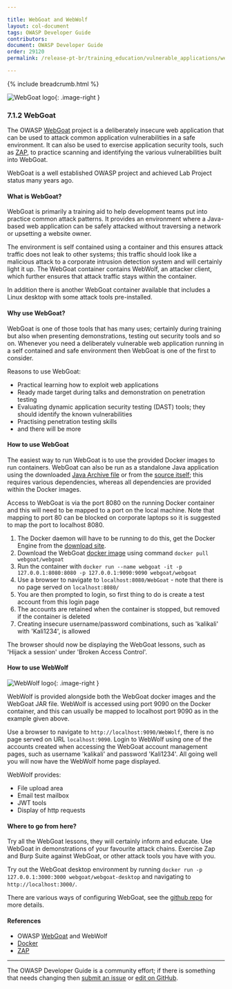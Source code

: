 ```yaml
---

title: WebGoat and WebWolf
layout: col-document
tags: OWASP Developer Guide
contributors:
document: OWASP Developer Guide
order: 29120
permalink: /release-pt-br/training_education/vulnerable_applications/webgoat/

---
```


{% include breadcrumb.html %}

<style type="text/css">
.image-right {
  height: 180px;
  display: block;
  margin-left: auto;
  margin-right: auto;
  float: right;
}
</style>

![WebGoat logo](../../../../assets/images/logos/webgoat.png "OWASP WebGoat"){: .image-right }

### 7.1.2 WebGoat

The OWASP [WebGoat][webgoat] project is a deliberately insecure web application that can be
used to attack common application vulnerabilities in a safe environment.
It can also be used to exercise application security tools, such as [ZAP][zap], to practice
scanning and identifying the various vulnerabilities built into WebGoat.

WebGoat is a well established OWASP project and achieved Lab Project status many years ago.

#### What is WebGoat?

WebGoat is primarily a training aid to help development teams put into practice common attack patterns.
It provides an environment where a Java-based web application can be safely attacked
without traversing a network or upsetting a website owner.

The environment is self contained using a container and this ensures attack traffic does not leak to other systems;
this traffic should look like a malicious attack to a corporate intrusion detection system and will certainly light it up.
The WebGoat container contains WebWolf, an attacker client,
which further ensures that attack traffic stays within the container.

In addition there is another WebGoat container available that includes a Linux desktop with some attack tools pre-installed.

#### Why use WebGoat?

WebGoat is one of those tools that has many uses; certainly during training but also when presenting demonstrations,
testing out security tools and so on.
Whenever you need a deliberately vulnerable web application running in a self contained and safe environment then
WebGoat is one of the first to consider.

Reasons to use WebGoat:

* Practical learning how to exploit web applications
* Ready made target during talks and demonstration on penetration testing
* Evaluating dynamic application security testing (DAST) tools; they should identify the known vulnerabilities
* Practising penetration testing skills
* and there will be more

#### How to use WebGoat

The easiest way to run WebGoat is to use the provided Docker images to run containers.
WebGoat can also be run as a standalone Java application using the downloaded [Java Archive file][goatreleases]
or from the [source itself][goatreleases];
this requires various dependencies, whereas all dependencies are provided within the Docker images.

Access to WebGoat is via the port 8080 on the running Docker container
and this will need to be mapped to a port on the local machine.
Note that mapping to port 80 can be blocked on corporate laptops so it is suggested to map the port to localhost 8080.

1. The Docker daemon will have to be running to do this, get the Docker Engine from the [download site][dockerinstall].
2. Download the WebGoat [docker image][goatdocker] using command `docker pull webgoat/webgoat`
3. Run the container with `docker run --name webgoat -it -p 127.0.0.1:8080:8080 -p 127.0.0.1:9090:9090 webgoat/webgoat`
4. Use a browser to navigate to `localhost:8080/WebGoat` - note that there is no page served on `localhost:8080/`
5. You are then prompted to login, so first thing to do is create a test account from this login page
6. The accounts are retained when the container is stopped, but removed if the container is deleted
7. Creating insecure username/password combinations, such as 'kalikali' with 'Kali1234', is allowed

The browser should now be displaying the WebGoat lessons, such as 'Hijack a session' under 'Broken Access Control'.

#### How to use WebWolf

![WebWolf logo](../../../../assets/images/logos/webwolf.png "OWASP WebWolf"){: .image-right }

WebWolf is provided alongside both the WebGoat docker images and the WebGoat JAR file.
WebWolf is accessed using port 9090 on the Docker container,
and this can usually be mapped to localhost port 9090 as in the example given above.

Use a browser to navigate to `http://localhost:9090/WebWolf`, there is no page served on URL `localhost:9090`.
Login to WebWolf using one of the accounts created when accessing the WebGoat account management pages,
such as username 'kalikali' and password 'Kali1234'. All going well you will now have the WebWolf home page displayed.

WebWolf provides:

* File upload area
* Email test mailbox
* JWT tools
* Display of http requests

#### Where to go from here?

Try all the WebGoat lessons, they will certainly inform and educate.
Use WebGoat in demonstrations of your favourite attack chains.
Exercise Zap and Burp Suite against WebGoat, or other attack tools you have with you.

Try out the WebGoat desktop environment by running `docker run -p 127.0.0.1:3000:3000 webgoat/webgoat-desktop`
and navigating to `http://localhost:3000/`.

There are various ways of configuring WebGoat, see the [github repo][goatgithub] for more details.

#### References

* OWASP [WebGoat][webgoat] and WebWolf
* [Docker][dockerinstall]
* [ZAP][zap]

----

The OWASP Developer Guide is a community effort; if there is something that needs changing
then [submit an issue][issue090102] or [edit on GitHub][edit090102].

[goatdocker]: https://hub.docker.com/r/webgoat/webgoat
[goatgithub]: https://github.com/WebGoat/WebGoat
[goatreleases]: https://github.com/WebGoat/WebGoat/releases
[dockerinstall]: https://docs.docker.com/engine/install/
[edit090102]: https://github.com/OWASP/www-project-developer-guide/blob/main/draft/09-training-education/01-vulnerable-apps/02-webgoat.md
[issue090102]: https://github.com/OWASP/www-project-developer-guide/issues/new?labels=enhancement&template=request.md&title=Update:%2009-training-education/01-vulnerable-apps/02-webgoat
[webgoat]: https://owasp.org/www-project-webgoat/
[zap]: https://www.zaproxy.org/

